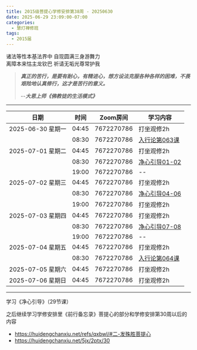 ```yaml
---
title: 2015级菩提心学修安排第38周 - 20250630
date: 2025-06-29 23:09:00-07:00
categories:
  - 慧灯禅修班
tags:
  - 2015届
---
```

诸法等性本基法界中 自现圆满三身游舞力  
离障本来怙主龙钦巴 祈请无垢光尊常护我


> *__真正的苦行，是要有耐心，有精进心，想方设法克服各种各样的困难，不畏艰险地认真修行，这才是苦行的意义。__*
>
> --***大恩上师《佛教徒的生活模式》***

---

|日期 |时间|Zoom房间|学习内容|
|--|--|--|--|
| 2025-06-30 星期一|04:45|7672270786|打坐观修2h|
| |08:30|7672270786| [入行论第063课](https://huidengchanxiu.net/refs/rxl/05#第六十三节课)  |
| 2025-07-01 星期二 |04:45|7672270786|打坐观修2h|
|   |08:30|7672270786| [净心引导01-02](https://box.hdcxb.net/%E7%A6%85%E4%BF%AE%E7%8F%AD/xmfw/04%E7%94%98%E9%9C%B2%E7%B3%BB%E5%88%97/14%20%E5%87%80%E5%BF%83%E5%BC%95%E5%AF%BC%E8%AE%B2%E8%AE%B0) |
|   |19:00|7672270786| -- |
| 2025-07-02 星期三  |04:45|7672270786|打坐观修2h|
|   |08:30|7672270786| [净心引导04-06](https://box.hdcxb.net/%E7%A6%85%E4%BF%AE%E7%8F%AD/xmfw/04%E7%94%98%E9%9C%B2%E7%B3%BB%E5%88%97/14%20%E5%87%80%E5%BF%83%E5%BC%95%E5%AF%BC%E8%AE%B2%E8%AE%B0) |
|   |19:00|7672270786| 打坐观修2h |
| 2025-07-03 星期四|04:45|7672270786|打坐观修2h|
|   |08:30|7672270786| [净心引导07-08](https://box.hdcxb.net/%E7%A6%85%E4%BF%AE%E7%8F%AD/xmfw/04%E7%94%98%E9%9C%B2%E7%B3%BB%E5%88%97/14%20%E5%87%80%E5%BF%83%E5%BC%95%E5%AF%BC%E8%AE%B2%E8%AE%B0) |
|   |19:00|7672270786|--|
| 2025-07-04 星期五|04:45|7672270786|打坐观修2h|
| |08:30|7672270786|[入行论第064课](https://huidengchanxiu.net/refs/rxl/05#第六十四节课) |
| 2025-07-05 星期六|04:45|7672270786| 打坐观修2h |
| 2025-07-06 星期日|04:45|7672270786| 打坐观修2h |

---

学习《净心引导》（29节课）

之后继续学习学修安排里《前行备忘录》菩提心的部分和学修安排第30周以后的内容

- <https://huidengchanxiu.net/refs/qxbwl/#二-发殊胜菩提心>
- <https://huidengchanxiu.net/5jx/2ptx/30>


